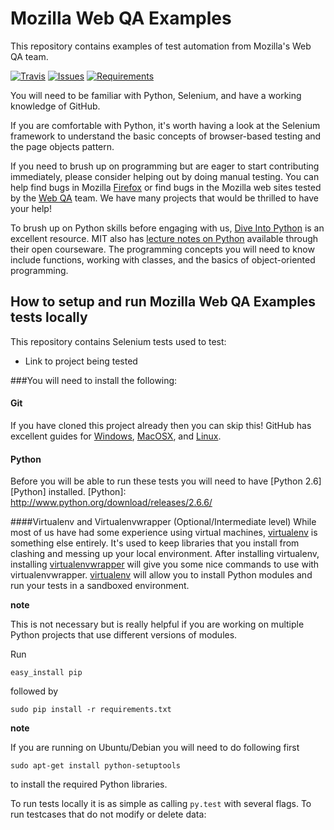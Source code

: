 # Mozilla Web QA Examples

This repository contains examples of test automation from Mozilla's Web QA team.

[![Travis](https://img.shields.io/travis/mozilla/mozwebqa-examples.svg)](https://travis-ci.org/mozilla/mozwebqa-examples/)
[![Issues](https://img.shields.io/github/issues-raw/mozilla/mozwebqa-examples.svg)](https://github.com/mozilla/mozwebqa-examples/issues)
[![Requirements](https://img.shields.io/requires/github/mozilla/mozwebqa-examples.svg)](https://requires.io/github/mozilla/mozwebqa-examples/requirements/?branch=master)


You will need to be familiar
with Python, Selenium, and have a working knowledge of GitHub.

If you are comfortable with Python, it's worth having a look at the Selenium
framework to understand the basic concepts of browser-based testing and the 
page objects pattern.

If you need to brush up on programming but are eager to start contributing
immediately, please consider helping out by doing manual testing.  You can
help find bugs in Mozilla [Firefox][firefox] or find bugs in the Mozilla web
sites tested by the [Web QA][webqa] team.  We have many projects that would be
thrilled to have your help!

To brush up on Python skills before engaging with us, [Dive Into Python][dive]
is an excellent resource.  MIT also has [lecture notes on Python][mit] available
through their open courseware.  The programming concepts you will need to know
include functions, working with classes, and the basics of object-oriented 
programming.


How to setup and run Mozilla Web QA Examples tests locally
---------------------------------------------
This repository contains Selenium tests used to test:

* Link to project being tested

###You will need to install the following:

#### Git
If you have cloned this project already then you can skip this!
GitHub has excellent guides for [Windows][GitWin], [MacOSX][GitMacOSX], and
[Linux][GitLinux].

#### Python
Before you will be able to run these tests you will need to have
[Python 2.6][Python] installed.
[Python]: http://www.python.org/download/releases/2.6.6/

####Virtualenv and Virtualenvwrapper (Optional/Intermediate level)
While most of us have had some experience using virtual machines, 
[virtualenv][venv] is something else entirely.  It's used to keep libraries
that you install from clashing and messing up your local environment.  After
installing virtualenv, installing [virtualenvwrapper][wrapper] will give you
some nice commands to use with virtualenvwrapper. [virtualenv][venv] will allow
you to install Python modules and run your tests in a sandboxed environment. 


__note__

This is not necessary but is really helpful if you are working on multiple
Python projects that use different versions of modules.

Run

    easy_install pip

followed by

    sudo pip install -r requirements.txt

__note__

If you are running on Ubuntu/Debian you will need to do following first

    sudo apt-get install python-setuptools

to install the required Python libraries.

To run tests locally it is as simple as calling <code>py.test</code> with
several flags. To run testcases that do not modify or delete data:

[mit]: http://ocw.mit.edu/courses/electrical-engineering-and-computer-science/6-189-a-gentle-introduction-to-programming-using-python-january-iap-2011/
[dive]: http://www.diveintopython.net/toc/index.html
[webqa]: http://quality.mozilla.org/teams/web-qa/
[firefox]: http://quality.mozilla.org/teams/desktop-firefox/
[webdriver]: http://seleniumhq.org/docs/03_webdriver.html
[mozwebqa]:http://02.chat.mibbit.com/?server=irc.mozilla.org&channel=#mozwebqa    
[GitWin]: http://help.github.com/win-set-up-git/
[GitMacOSX]: http://help.github.com/mac-set-up-git/
[GitLinux]: http://help.github.com/linux-set-up-git/
[venv]: http://pypi.python.org/pypi/virtualenv
[wrapper]: http://www.doughellmann.com/projects/virtualenvwrapper/
